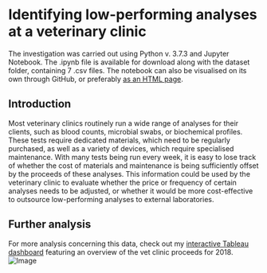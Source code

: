 # Identifying low-performing analyses at a veterinary clinic

The investigation was carried out using Python v. 3.7.3 and Jupyter Notebook. The .ipynb file is available for download along with the dataset folder, containing 7 .csv files. The notebook can also be visualised on its own through GitHub, or preferably [as an HTML page](https://alepoptosis.github.io/vet_clinic_analysis/vet_clinic_analysis.html).

## Introduction

Most veterinary clinics routinely run a wide range of analyses for their clients, such as blood counts, microbial swabs, or biochemical profiles. These tests require dedicated materials, which need to be regularly purchased, as well as a variety of devices, which require specialised maintenance. With many tests being run every week, it is easy to lose track of whether the cost of materials and maintenance is being sufficiently offset by the proceeds of these analyses. This information could be used by the veterinary clinic to evaluate whether the price or frequency of certain analyses needs to be adjusted, or whether it would be more cost-effective to outsource low-performing analyses to external laboratories.

## Further analysis

For more analysis concerning this data, check out my [interactive Tableau dashboard](https://public.tableau.com/profile/alepoptosis#!/vizhome/Vetclinic2018overview/2018overview?publish=yes) featuring an overview of the vet clinic proceeds for 2018.
![Image](https://i.imgur.com/TGoPM3p.png)
